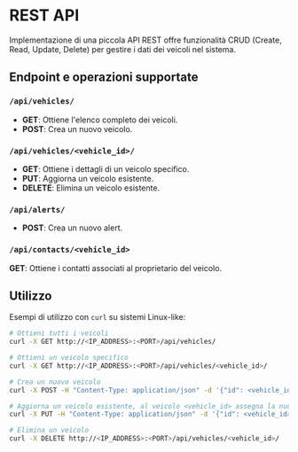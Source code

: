 # REST API

Implementazione di una piccola API REST offre funzionalità CRUD (Create, Read, Update, Delete) per gestire i dati dei veicoli nel sistema.

## Endpoint e operazioni supportate

### `/api/vehicles/`

- **GET**: Ottiene l'elenco completo dei veicoli.
- **POST**: Crea un nuovo veicolo.

### `/api/vehicles/<vehicle_id>/`

- **GET**: Ottiene i dettagli di un veicolo specifico.
- **PUT**: Aggiorna un veicolo esistente.
- **DELETE**: Elimina un veicolo esistente.

### `/api/alerts/`

- **POST**: Crea un nuovo alert.

### `/api/contacts/<vehicle_id>`

**GET**: Ottiene i contatti associati al proprietario del veicolo.

## Utilizzo

Esempi di utilizzo con `curl` su sistemi Linux-like:

```bash
# Ottieni tutti i veicoli
curl -X GET http://<IP_ADDRESS>:<PORT>/api/vehicles/

# Ottieni un veicolo specifico
curl -X GET http://<IP_ADDRESS>:<PORT>/api/vehicles/<vehicle_id>/

# Crea un nuovo veicolo
curl -X POST -H "Content-Type: application/json" -d '{"id": <vehicle_id>, "latitude": <latitude>, "longitude": <longitude>, "smoke": <smoke> , "temperature": <temperature>}' http://<IP>:<PORT>/api/vehicles/

# Aggiorna un veicolo esistente, al veicolo <vehicle_id> assegna la nuova posizione
curl -X PUT -H "Content-Type: application/json" -d '{"id": <vehicle_id>, "latitude": <latitude>, "longitude": <longitude>, "smoke": <smoke> , "temperature": <temperature>}' http://<IP_ADDRESS>:<PORT>/api/vehicles/<vehicle_id>/

# Elimina un veicolo
curl -X DELETE http://<IP_ADDRESS>:<PORT>/api/vehicles/<vehicle_id>/
```



